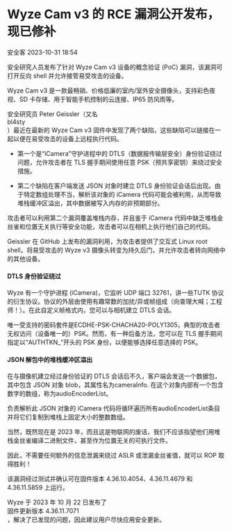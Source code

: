 #  Wyze Cam v3 的 RCE 漏洞公开发布，现已修补   
 安全客   2023-10-31 18:54  
  
安全研究人员发布了针对 Wyze Cam v3 设备的概念验证 (PoC) 漏洞，该漏洞可打开反向 shell 并允许接管易受攻击的设备。  
  
Wyze Cam v3 是一款最畅销、价格低廉的室内/室外安全摄像头，支持彩色夜视、SD 卡存储、用于智能手机控制的云连接、IP65 防风雨等。  
  
安全研究员 Peter Geissler（又名  
bl4sty  
）最近在最新的 Wyze Cam v3 固件中发现了两个缺陷，这些缺陷可以链接在一起以便在易受攻击的设备上远程执行代码。  
- 第一个是“iCamera”守护进程中的 DTLS（数据报传输层安全）身份验证绕过问题，允许攻击者在 TLS 握手期间使用任意 PSK（预共享密钥）来绕过安全措施。  
  
- 第二个缺陷在客户端发送 JSON 对象时建立 DTLS 身份验证会话后出现。由于特定数组处理不当，解析该对象的 iCamera 代码可能会被利用，从而导致堆栈缓冲区溢出，其中数据被写入内存的非预期部分。  
  
攻击者可以利用第二个漏洞覆盖堆栈内存，并且鉴于 iCamera 代码中缺乏堆栈金丝雀和位置无关执行等安全功能，攻击者可以在相机上执行他们自己的代码。  
  
Geissler 在 GitHub 上发布的漏洞利用，为攻击者提供了交互式 Linux root shell，将易受攻击的 Wyze v3 摄像头转变为持久后门，并允许攻击者转向网络中的其他设备。  
#### DTLS 身份验证绕过  
  
Wyze 有一个守护进程 (iCamera)，它监听 UDP 端口 32761，讲一些TUTK 协议的衍生协议。协议的外层由使用有趣常数的加扰/异或帧组成（向查理大喊；工程师！）。在此自定义帧格式内，您可以与相机建立 DTLS 会话。  
  
唯一受支持的密码套件是ECDHE-PSK-CHACHA20-POLY1305，典型的攻击者无权访问（设备唯一的）PSK。然而，有一种后备方法，您可以在 TLS 握手期间指定以“AUTHTKN_”开头的 PSK 身份，以便能够选择任意选择的 PSK。  
#### JSON 解包中的堆栈缓冲区溢出  
  
在与摄像机建立经过身份验证的 DTLS 会话后不久，客户端会发送一个数据包，其中包含 JSON 对象 blob，其属性名为cameraInfo. 在这个对象内部有一个包含数字的数组，称为audioEncoderList。  
  
负责解析此 JSON 对象的 iCamera 代码将循环遍历所有audioEncoderList条目并将它们复制到堆栈上固定大小的整数数组。  
  
当然，既然现在是 2023 年，而且这是物联网的废话，我们不应该指望他们用堆栈金丝雀编译二进制文件，甚至作为位置无关的可执行文件。  
  
因此，不需要任何额外的信息泄漏来绕过 ASLR 或泄漏金丝雀值，就可以 ROP 取得胜利！  
  
该漏洞经过测试并确认可在固件版本 4.36.10.4054、4.36.11.4679 和 4.36.11.5859 上运行。  
  
Wyze 于 2023 年 10 月 22 日发布了   
固件更新版本 4.36.11.7071  
，解决了已发现的问题，因此建议用户尽快应用安全更新。  
  
  
